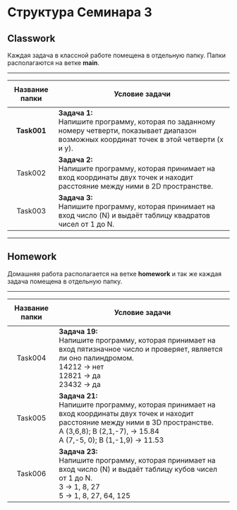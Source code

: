 # Структура Семинара 3

## Classwork

Каждая задача в классной работе помещена в отдельную папку. Папки располагаются на ветке **main**.

---

|**Название папки**| <p align="center">**Условие задачи**</p>|
|:-----:|:-------------------------------|
| **Task001** | **Задача 1:**<br/>Напишите программу, которая по заданному номеру четверти, показывает диапазон возможных координат точек в этой четверти (x и y). |
|Task002|**Задача 2:**<br/>Напишите программу, которая принимает на вход координаты двух точек и находит расстояние между ними в 2D пространстве.|
|Task003|**Задача 3:**<br/>Напишите программу, которая принимает на вход число (N) и выдаёт таблицу квадратов чисел от 1 до N.|

---


## Homework

Домашняя работа располагается на ветке **homework** и так же каждая задача помещена в отдельную папку.

---

|**Название папки**| <p align="center">**Условие задачи**</p>|
|:-----:|:-------------------------------|
|Task004|**Задача 19:**<br/>Напишите программу, которая принимает на вход пятизначное число и проверяет, является ли оно палиндромом.<br/>14212 -> нет<br/>12821 -> да<br/>23432 -> да|
|Task005|**Задача 21:**<br/>Напишите программу, которая принимает на вход координаты двух точек и находит расстояние между ними в 3D пространстве.<br/>A (3,6,8); B (2,1,-7), -> 15.84<br/>A (7,-5, 0); B (1,-1,9) -> 11.53|
|Task006|**Задача 23:**<br/>Напишите программу, которая принимает на вход число (N) и выдаёт таблицу кубов чисел от 1 до N.<br/>3 -> 1, 8, 27<br/>5 -> 1, 8, 27, 64, 125|